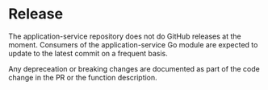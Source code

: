 # Release

The application-service repository does not do GitHub releases at the moment. Consumers of the application-service Go module are expected to update to the latest commit on a frequent basis. 

Any depreceation or breaking changes are documented as part of the code change in the PR or the function description.
